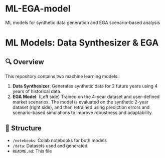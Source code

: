 # ML-EGA-model
ML models for synthetic data generation and EGA scenario-based analysis
# ML Models: Data Synthesizer & EGA

## 🔍 Overview
This repository contains two machine learning models:
1. **Data Synthesizer**: Generates synthetic data for 2 future years using 4 years of historical data.
2. **EGA Model**: (Left side) Trained on the 4-year dataset and user-defined market scenarios. The model is evaluated on the synthetic 2-year dataset (right side), and then retrained using prediction errors and scenario-based simulations to improve robustness and adaptability. 

## 📁 Structure
- `/notebooks`: Colab notebooks for both models
- `/data`: Datasets used and generated
- `README.md`: This file
